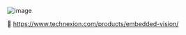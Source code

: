 ![image](https://github.com/TechNexion-Vision/.github-private/assets/7445644/a4c04c64-0505-4509-a5ab-99fe0c71aa59)

:rocket: https://www.technexion.com/products/embedded-vision/

